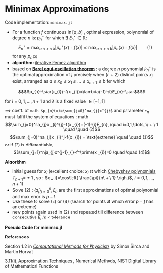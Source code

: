 # Minimax Approximations

Code implementation: `minimax.jl`

- For a function $f$ continuous in $[a,b]$ , optimal expression, polynomial of degree $n$ is: $p_{n}^\star \text{ for which } \exists \ E_{n}^\star \in  \mathbb{R}:$ 
	$$E_{n}^\star=\max_{a\leq x\leq b}|p^\star_{n}(x)-f(x)|\leq \max_{a\leq x\leq b}|p_{n}(x)-f(x)| \quad \quad   (1)$$
	for any $p_{n}(x)$ 
- **algorithm:** [iterative Remez algorithm](https://en.wikipedia.org/wiki/Remez_algorithm) 
- based on **[Borel equi-oscillation theorem](https://en.wikipedia.org/wiki/Equioscillation_theorem)** : a degree $n$ polynomial $p^\star_{n}$ is the optimal approximation of $f$ precisely when $(n\ + \ 2)$ distinct points $x_{i}$ exist, arranged as $a\leq x_{0}\leq x_{1}\leq\dots\leq x_{n\ + \ 1}\leq b$ for which 

```math
$$p_{n}^\star(x_{i})-f(x _{i})=\lambda(-1)^{i}E_{n}^\star$$
```

for $i=0,1,\dots,n\ + \ 1$ and $\lambda$ is a fixed value $\in [-1,1]$ 

$\implies$ coeff. of ```math $p_{n}(x)=\sum_{j=0}^na_{j}x^{j}$``` and parameter $E_{n}$ must fulfil the system of equations :
math $$\sum_{j=0}^na_{j}x _{i}^{j}-f(x _{i})=(-1)^{i}E_{n}, \quad  i=0,1,\dots,n\ + \  1 \quad  \quad  (2)$$
$$\sum_{j=0}^na_{j}x _{i}^j-f(x _{i}) = \text{extreme} \quad  \quad  (3)$$ or if $(3)$ is differentiable, 
$$\sum_{j=1}^nja_{j}x^{j-1}_{i}-f^\prime(x _{i})=0 \quad   \quad  (4)$$

**Algorithm**
- initial guess for $x _{i}$ (excellent choice: $x _{i}$ at which [Chebyshev polynomials](https://en.wikipedia.org/wiki/Chebyshev_polynomials) $T_{n\ + \ 1}=\ \pm \ 1$ , so : $x _{i}=\cos\left( \frac{i\pi}{n\ + \ 1} \right)$, $i=0,1,\dots,n\ + \ 1$) 
- Solve $(2)$ : $\{ a_{j} \}_{j=0}^n, E_{n}$ are the first approximations of optimal polynomial and max error is $p-f$ 
- Use these to solve $(3)$ or $(4)$ (search for points at which error $p-f$ has an extreme)
- new points again used in $(2)$ and repeated till difference between consecutive $E_{n}$'s $<$ tolerance

**Pseudo Code for minimax.jl**



**References**

Section 1.2 in [*Computational Methods for Physicists*](https://link.springer.com/book/10.1007/978-3-319-78619-3) by Simon Širca and Martin Horvat 

[3.11(i), Approximation Techniques](https://dlmf.nist.gov/3.11)  , Numerical Methods, NIST Digital Library of Mathematical Functions 
